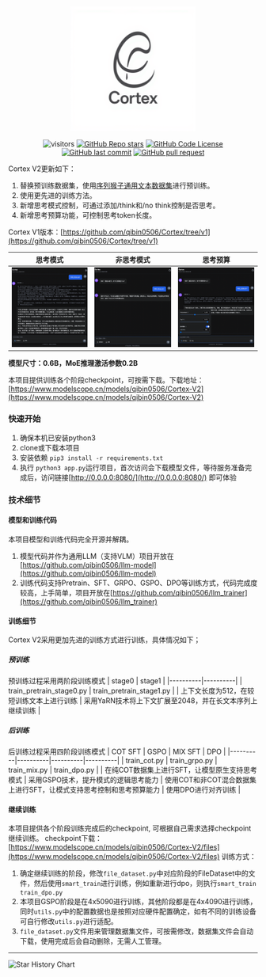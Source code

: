 <div align="center">
    <img alt="created by gemini" src="./images/logo.png" style="width: 50%">
</div>

<div align="center">

![visitors](https://visitor-badge.laobi.icu/badge?page_id=qibin0506/Cortex)
[![GitHub Repo stars](https://img.shields.io/github/stars/qibin0506/Cortex?style=social)](https://github.com/qibin0506/Cortex/stargazers)
[![GitHub Code License](https://img.shields.io/github/license/qibin0506/Cortex)](LICENSE)
[![GitHub last commit](https://img.shields.io/github/last-commit/qibin0506/Cortex)](https://github.com/qibin0506/Cortex/commits/master)
[![GitHub pull request](https://img.shields.io/badge/PRs-welcome-blue)](https://github.com/qibin0506/Cortex/pulls)
</div>

Cortex V2更新如下：
1. 替换预训练数据集，使用[序列猴子通用文本数据集](https://github.com/mobvoi/seq-monkey-data/blob/main/docs/pretrain_open_corpus.md)进行预训练。
2. 使用更先进的训练方法。
3. 新增思考模式控制，可通过添加/think和/no think控制是否思考。
4. 新增思考预算功能，可控制思考token长度。
   
Cortex V1版本：[https://github.com/qibin0506/Cortex/tree/v1](https://github.com/qibin0506/Cortex/tree/v1)


| 思考模式 | 非思考模式 | 思考预算 |
|----------|----------|----------|
| <img src="./images/screenshot_1.png"> | <img src="./images/screenshot_2.png"> | <img src="./images/screenshot_3.png"> |

**模型尺寸：0.6B，MoE推理激活参数0.2B**

本项目提供训练各个阶段checkpoint，可按需下载。下载地址：[https://www.modelscope.cn/models/qibin0506/Cortex-V2](https://www.modelscope.cn/models/qibin0506/Cortex-V2)

### 快速开始
1. 确保本机已安装python3
2. clone或下载本项目
3. 安装依赖 `pip3 install -r requirements.txt`
4. 执行 `python3 app.py`运行项目，首次访问会下载模型文件，等待服务准备完成后，访问链接[http://0.0.0.0:8080/](http://0.0.0.0:8080/) 即可体验

### 技术细节
#### 模型和训练代码
本项目模型和训练代码完全开源并解耦。
1. 模型代码并作为通用LLM（支持VLM）项目开放在[https://github.com/qibin0506/llm-model](https://github.com/qibin0506/llm-model)
2. 训练代码支持Pretrain、SFT、GRPO、GSPO、DPO等训练方式，代码完成度较高，上手简单，项目开放在[https://github.com/qibin0506/llm_trainer](https://github.com/qibin0506/llm_trainer)

#### 训练细节
Cortex V2采用更加先进的训练方式进行训练，具体情况如下；

##### 预训练
预训练过程采用两阶段训练模式
| stage0 | stage1 |
|----------|----------|
| train_pretrain_stage0.py | train_pretrain_stage1.py |
| 上下文长度为512，在较短训练文本上进行训练 | 采用YaRN技术将上下文扩展至2048，并在长文本序列上继续训练 |


##### 后训练
后训练过程采用四阶段训练模式
| COT SFT | GSPO | MIX SFT | DPO |
|----------|----------|----------|----------|
| train_cot.py | train_grpo.py | train_mix.py | train_dpo.py |
| 在纯COT数据集上进行SFT，让模型原生支持思考模式 | 采用GSPO技术，提升模式的逻辑思考能力 | 使用COT和非COT混合数据集上进行SFT，让模式支持思考控制和思考预算能力 | 使用DPO进行对齐训练 |

#### 继续训练
本项目提供各个阶段训练完成后的checkpoint, 可根据自己需求选择checkpoint继续训练。
checkpoint下载：[https://www.modelscope.cn/models/qibin0506/Cortex-V2/files](https://www.modelscope.cn/models/qibin0506/Cortex-V2/files)
训练方式：
1. 确定继续训练的阶段，修改`file_dataset.py`中对应阶段的FileDataset中的文件，然后使用`smart_train`进行训练，例如重新进行dpo，则执行`smart_train train_dpo.py`
2. 本项目GSPO阶段是在4x5090进行训练，其他阶段都是在4x4090进行训练，同时`utils.py`中的配置数据也是按照对应硬件配置确定，如有不同的训练设备可自行修改`utils.py`进行适配。
3. `file_dataset.py`文件用来管理数据集文件，可按需修改，数据集文件会自动下载，使用完成后会自动删除，无需人工管理。

---
<picture>
  <source media="(prefers-color-scheme: dark)" srcset="https://api.star-history.com/svg?repos=qibin0506/Cortex&type=Date&theme=dark"/>
  <source media="(prefers-color-scheme: light)" srcset="https://api.star-history.com/svg?repos=qibin0506/Cortex&type=Date"/>
  <img alt="Star History Chart" src="https://api.star-history.com/svg?repos=qibin0506/Cortex&type=Date"/>
</picture>
